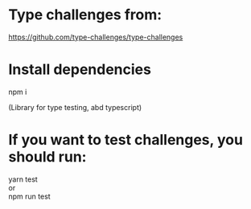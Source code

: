 # Type challenges from:
https://github.com/type-challenges/type-challenges

# Install dependencies
npm i   

(Library for type testing, abd typescript)  

# If you want to test challenges, you should run:
yarn test   
or  
npm run test
